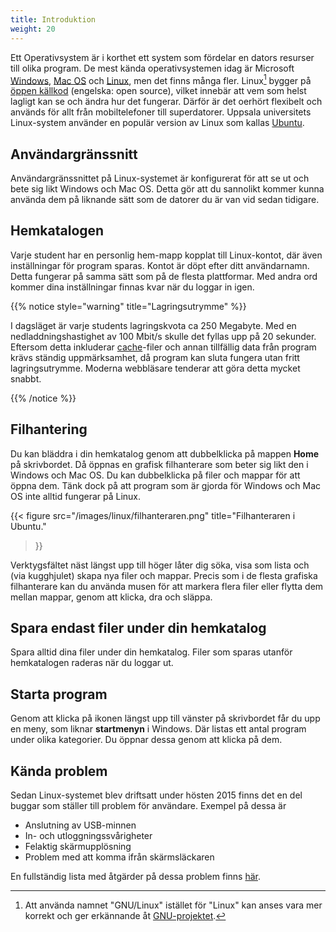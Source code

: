 ```yaml
---
title: Introduktion
weight: 20
---
```


Ett Operativsystem är i korthet ett system som fördelar en dators resurser till
olika program. De mest kända operativsystemen idag är Microsoft
[Windows](https://www.microsoft.com/en-us/windows/), [Mac
OS](http://www.apple.com/osx/) och [Linux](https://www.kernel.org/), men det
finns många fler. Linux[^GNU/Linux] bygger på [öppen källkod][open-source]
(engelska: open source), vilket innebär att vem som helst lagligt kan se och
ändra hur det fungerar. Därför är det oerhört flexibelt och används för allt
från mobiltelefoner till superdatorer. Uppsala universitets Linux-system
använder en populär version av Linux som kallas [Ubuntu][ubuntu].

[wp-windows]: https://sv.wikipedia.org/wiki/Microsoft_Windows
[wp-linux]: https://sv.wikipedia.org/wiki/Linux
[wp-macos]: https://sv.wikipedia.org/wiki/Mac_OS
[open-source]: https://sv.wikipedia.org/wiki/%C3%96ppen_k%C3%A4llkod
[ubuntu]: https://sv.wikipedia.org/wiki/Ubuntu

## Användargränssnitt

Användargränssnittet på Linux-systemet är konfigurerat för att se ut och bete
sig likt Windows och Mac OS. Detta gör att du sannolikt kommer kunna använda dem
på liknande sätt som de datorer du är van vid sedan tidigare.


[computer-labs]: http://www.it.uu.se/datordrift/maskinpark/labbsalar

##  Hemkatalogen

Varje student har en personlig hem-mapp kopplat till Linux-kontot, där även
inställningar för program sparas. Kontot är döpt efter ditt användarnamn. Detta
fungerar på samma sätt som på de flesta plattformar. Med andra ord kommer dina
inställningar finnas kvar när du loggar in igen.

{{% notice style="warning" title="Lagringsutrymme" %}}

I dagsläget är varje students lagringskvota ca 250 Megabyte. Med en
nedladdningshastighet av 100 Mbit/s skulle det fyllas upp på 20 sekunder.
Eftersom detta inkluderar
[cache](http://askubuntu.com/questions/102046/is-it-okay-to-delete-cache)-filer
och annan tillfällig data från program krävs ständig uppmärksamhet, då program
kan sluta fungera utan fritt lagringsutrymme. Moderna webbläsare tenderar att
göra detta mycket snabbt.

{{% /notice %}}


## Filhantering

Du kan bläddra i din hemkatalog genom att dubbelklicka på mappen **Home** på
skrivbordet. Då öppnas en grafisk filhanterare som beter sig likt den i Windows
och Mac OS. Du kan dubbelklicka på filer och mappar för att öppna dem. Tänk dock
på att program som är gjorda för Windows och Mac OS inte alltid fungerar på
Linux.

{{< figure 
    src="/images/linux/filhanteraren.png"
    title="Filhanteraren i Ubuntu."
>}}

Verktygsfältet näst längst upp till höger låter dig söka, visa som lista och
(via kugghjulet) skapa nya filer och mappar. Precis som i de flesta grafiska
filhanterare kan du använda musen för att markera flera filer eller flytta dem
mellan mappar, genom att klicka, dra och släppa.

## Spara endast filer under din hemkatalog

Spara alltid dina filer under din hemkatalog. Filer som sparas utanför
hemkatalogen raderas när du loggar ut.


## Starta program

Genom att klicka på ikonen längst upp till vänster på skrivbordet får du upp en meny, som
liknar **startmenyn** i Windows. Där listas ett antal program under olika
kategorier. Du öppnar dessa genom att klicka på dem.

## Kända problem

Sedan Linux-systemet blev driftsatt under hösten 2015 finns det en del buggar
som ställer till problem för användare. Exempel på dessa är

+ Anslutning av USB-minnen
+ In- och utloggningssvårigheter
+ Felaktig skärmupplösning
+ Problem med att komma ifrån skärmsläckaren

En fullständig lista med åtgärder på dessa problem finns
[här](http://www.it.uu.se/datordrift/faq/thinlinc%20#TipsAndProblems).



[^GNU/Linux]: Att använda namnet "GNU/Linux" istället för "Linux" kan anses vara mer korrekt och ger erkännande åt [GNU-projektet](https://www.gnu.org/gnu/thegnuproject.en.html).

